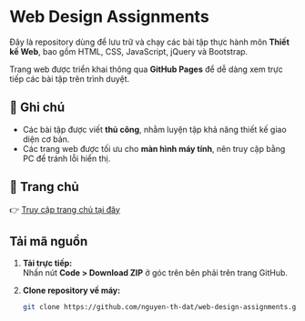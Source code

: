 # Web Design Assignments

Đây là repository dùng để lưu trữ và chạy các bài tập thực hành môn **Thiết kế Web**, bao gồm HTML, CSS, JavaScript, jQuery và Bootstrap.

Trang web được triển khai thông qua **GitHub Pages** để dễ dàng xem trực tiếp các bài tập trên trình duyệt.

## 📝 Ghi chú

* Các bài tập được viết **thủ công**, nhằm luyện tập khả năng thiết kế giao diện cơ bản.
* Các trang web được tối ưu cho **màn hình máy tính**, nên truy cập bằng PC để tránh lỗi hiển thị.


## 🔗 Trang chủ

👉 [Truy cập trang chủ tại đây](https://nguyen-th-dat.github.io/web-design-assignments/web/)


## Tải mã nguồn

1. **Tải trực tiếp:**  
   Nhấn nút **Code > Download ZIP** ở góc trên bên phải trên trang GitHub.

2. **Clone repository về máy:**
   ```bash
   git clone https://github.com/nguyen-th-dat/web-design-assignments.git
   ```